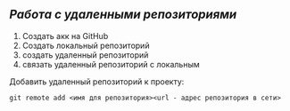## ***Работа с удаленными репозиториями***
1. Создать акк на GitHub
2. Cоздать локальный репозиторий
3. создать удаленный репозиторий
4. связать удаленный репозиторий с локальным

Добавить удаленный репозиторий к проекту:
```
git remote add <имя для репозитория><url - адрес репозитория в сети>
```
